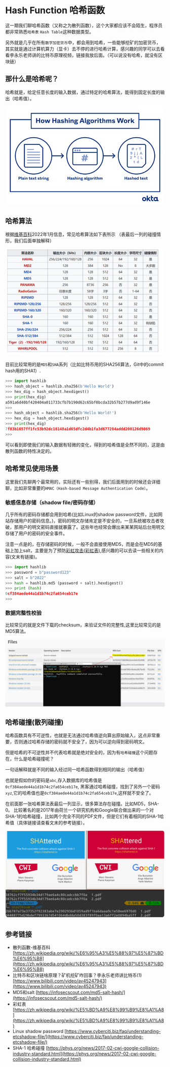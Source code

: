 # Hash Function 哈希函数

这一期我们聊哈希函数（又称之为散列函数），这个大家都应该不会陌生，程序员都非常熟悉`哈希表` `Hash Table`这种数据类型。

另外就是几乎在所有`数字加密货币`中，都会用到哈希，一些能够挖矿的加密货币，其实就是通过计算机算力（显卡）去不停的进行哈希计算，感兴趣的同学可以去看看李永乐老师讲的比特币原理视频，链接我放后面。（可以说没有哈希，就没有区块链）

## 那什么是哈希呢？

哈希就是，给定任意长度的输入数据，通过特定的哈希算法，能得到固定长度的输出（哈希值）。

![mkdocs](../img/HashingAlgorithm.png)

## 哈希算法

根据[维基百科](https://zh.wikipedia.org/wiki/%E6%95%A3%E5%88%97%E5%87%BD%E6%95%B8)2022年1月信息，常见哈希算法如下表所示 （表最后一列的碰撞情形，我们后面单独解释）

![mkdocs](../img/hash-function.png)

目前比较常用的是`MD5`和`SHA`系列（比如比特币用的SHA256算法，Git中的commit hash用的SHA1）.

```python
>>> import hashlib
>>> hash_object = hashlib.sha256(b'Hello World')
>>> hex_dig = hash_object.hexdigest()
>>> print(hex_dig)
a591a6d40bf420404a011733cfb7b190d62c65bf0bcda32b57b277d9ad9f146e
>>>
>>> hash_object = hashlib.sha256(b'Hello World!')
>>> hex_dig = hash_object.hexdigest()
>>> print(hex_dig)
7f83b1657ff1fc53b92dc18148a1d65dfc2d4b1fa3d677284addd200126d9069
>>>
```

可以看到即使我们的输入数据有轻微的变化，得到的哈希值是全然不同的，这是由散列函数的特性决定的。


## 哈希常见使用场景

这里我们先聊两个最常用的，实际还有一些别得，我们后面用到的时候还会详细聊，比如非常重要的`HMAC（Hash-based Message Authentication Code）`。

### 敏感信息存储（shadow file/密码存储）

几乎所有的密码存储都会用到哈希(比如Linux的shadow password文件，比如网站存储用户的密码信息。)，密码的明文存储肯定是不安全的，一旦系统被攻击者攻破，那用户的明文密码直接就暴露了。这些年也经常会爆出来某某网站后台用明文存储了用户的密码的安全事件。

注意一点是的，在存储密码的时候，一般不会直接使用MD5，而是会在MD5的基础上加上salt，主要是为了预防[彩虹攻击(彩虹表)](https://zh.wikipedia.org/wiki/%E5%BD%A9%E8%99%B9%E8%A1%A8),感兴趣的可以去读一些相关的内容(文末有链接)。

```python
>>> import hashlib
>>> password = b"password123"
>>> salt = b"2022"
>>> hash = hashlib.md5 (password + salt).hexdigest()
>>> print (hash)
0cf384aede44a1d1b74c2fa654ceb17e
>>>
```

### 数据完整性校验

比较常见的就是文件下载的checksum，来验证文件的完整性,这里比较常见的是MD5算法。

![mkdocs](../img/md5-file-sum.png)


## 哈希碰撞(散列碰撞)

哈希函数具有不可逆性，也就是无法通过哈希值逆向算出原始输入，这点非常重要，否则通过哈希存储的密码就不安全了，因为可以逆向得到密码明文。

但是哈希的不可逆性并不代表哈希就是绝对安全的，因为有`哈希碰撞`这个问题存在，什么是哈希碰撞呢？

一句话解释就是不同的输入经过同一哈希函数得到相同的输出（哈希值）

也就是假如你的密码是`abc`,存入数据库的哈希值是 `0cf384aede44a1d1b74c2fa654ceb17e`, 黑客通过哈希碰撞，找到了另外一个密码 `xyz`,它的哈希值也是`0cf384aede44a1d1b74c2fa654ceb17e`,这样就不安全了。

在前面那一张哈希算法表最后一列显示，很多算法存在碰撞。比如MD5，SHA-0。 比较著名的是2017年由荷兰一个研究机构和Google联合做出来的一个对SHA-1的哈希碰撞，比如两个完全不同的PDF文件，但是它们有着相同的SHA-1哈希值（具体链接请查看文末的参考链接）。

![mkdocs](../img/sha1-attack.png)

## 参考链接

- 散列函數-维基百科 [https://zh.wikipedia.org/wiki/%E6%95%A3%E5%88%97%E5%87%BD%E6%95%B8](https://zh.wikipedia.org/wiki/%E6%95%A3%E5%88%97%E5%87%BD%E6%95%B8)
- 比特币和区块链啥原理？矿机挖矿咋回事？李永乐老师讲比特币(1) [https://www.bilibili.com/video/av45247943](https://www.bilibili.com/video/av45247943)
- MD5和salt [https://infosecscout.com/md5-salt-hash/](https://infosecscout.com/md5-salt-hash/)
- 彩虹表 [https://zh.wikipedia.org/wiki/%E5%BD%A9%E8%99%B9%E8%A1%A8](https://zh.wikipedia.org/wiki/%E5%BD%A9%E8%99%B9%E8%A1%A8)
- Linux shadow password [https://www.cyberciti.biz/faq/understanding-etcshadow-file/](https://www.cyberciti.biz/faq/understanding-etcshadow-file/)
- SHA-1 哈希碰撞 [https://phys.org/news/2017-02-cwi-google-collision-industry-standard.html](https://phys.org/news/2017-02-cwi-google-collision-industry-standard.html)
